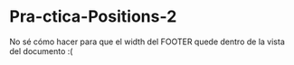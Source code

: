 # Pra-ctica-Positions-2

No sé cómo hacer para que el width del FOOTER quede dentro de la vista del documento :( 
